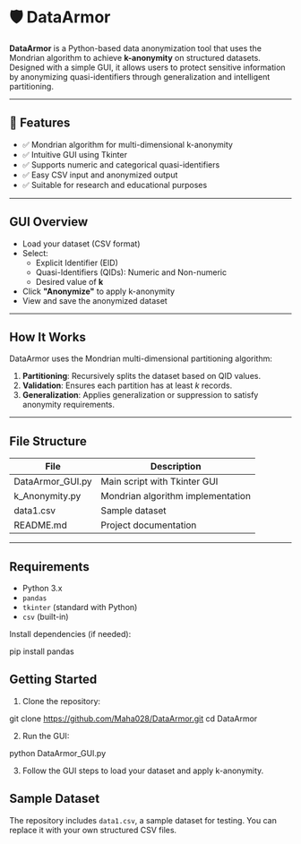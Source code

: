 # 🛡️ DataArmor

**DataArmor** is a Python-based data anonymization tool that uses the Mondrian algorithm to achieve **k-anonymity** on structured datasets. Designed with a simple GUI, it allows users to protect sensitive information by anonymizing quasi-identifiers through generalization and intelligent partitioning.

---

## 📌 Features

- ✅ Mondrian algorithm for multi-dimensional k-anonymity
- ✅ Intuitive GUI using Tkinter
- ✅ Supports numeric and categorical quasi-identifiers
- ✅ Easy CSV input and anonymized output
- ✅ Suitable for research and educational purposes

---

## GUI Overview

- Load your dataset (CSV format)
- Select:
  - Explicit Identifier (EID)
  - Quasi-Identifiers (QIDs): Numeric and Non-numeric
  - Desired value of **k**
- Click **"Anonymize"** to apply k-anonymity
- View and save the anonymized dataset

---

## How It Works

DataArmor uses the Mondrian multi-dimensional partitioning algorithm:
1. **Partitioning**: Recursively splits the dataset based on QID values.
2. **Validation**: Ensures each partition has at least *k* records.
3. **Generalization**: Applies generalization or suppression to satisfy anonymity requirements.

---

## File Structure

| File               | Description                                      |
|--------------------|--------------------------------------------------|
| DataArmor_GUI.py   | Main script with Tkinter GUI                     |
| k_Anonymity.py     | Mondrian algorithm implementation                |
| data1.csv          | Sample dataset                                   |
| README.md          | Project documentation                            |

---

## Requirements

- Python 3.x
- `pandas`
- `tkinter` (standard with Python)
- `csv` (built-in)

Install dependencies (if needed):

pip install pandas

## Getting Started

1. Clone the repository:

git clone https://github.com/Maha028/DataArmor.git
cd DataArmor

2. Run the GUI:

python DataArmor_GUI.py

3. Follow the GUI steps to load your dataset and apply k-anonymity.


## Sample Dataset

The repository includes `data1.csv`, a sample dataset for testing. You can replace it with your own structured CSV files.
